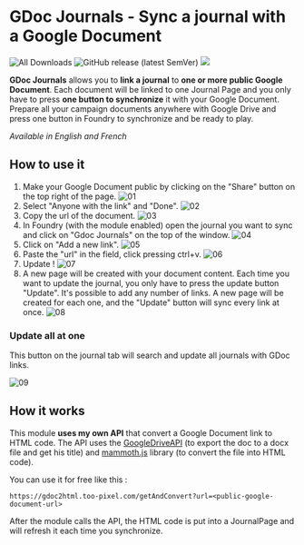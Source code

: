 # GDoc Journals - Sync a journal with a Google Document

![All Downloads](https://img.shields.io/github/downloads/TooPick/gdoc-journals-foundry-vtt/total?style=for-the-badge) ![GitHub release (latest SemVer)](https://img.shields.io/github/v/release/TooPick/gdoc-journals-foundry-vtt?style=for-the-badge) ![](https://img.shields.io/badge/Foundry-v10-informational?style=for-the-badge)

**GDoc Journals** allows you to **link a journal** to **one or more public Google Document**. Each document will be linked to one Journal Page and you only have to press **one button to synchronize** it with your Google Document.
Prepare all your campaign documents anywhere with Google Drive and press one button in Foundry to synchronize and be ready to play.

_Available in English and French_

## How to use it

1.  Make your Google Document public by clicking on the "Share" button on the top right of the page.
    ![01](https://user-images.githubusercontent.com/7482407/213572348-2472a882-b81e-4d64-8d78-7cf0ed05b7d3.png)
2.  Select "Anyone with the link" and "Done".
    ![02](https://user-images.githubusercontent.com/7482407/213572442-90ed1cf4-852f-4cda-8595-7c76142ccc88.png)
3.  Copy the url of the document.
    ![03](https://user-images.githubusercontent.com/7482407/213572509-f4fdc3a7-60fa-4475-accc-a6485c9e82f6.png)
4.  In Foundry (with the module enabled) open the journal you want to sync and click on "Gdoc Journals" on the top of the window.
    ![04](https://user-images.githubusercontent.com/7482407/213572567-d39a4fdd-dbe1-485f-8819-31ff2bac8448.png)
5.  Click on "Add a new link".
    ![05](https://user-images.githubusercontent.com/7482407/213572735-24d3006f-2c7b-4ee8-b39c-8e97d802f49d.png)
6.  Paste the "url" in the field, click pressing ctrl+v.
    ![06](https://user-images.githubusercontent.com/7482407/213572759-e16818a1-1035-4165-aa87-b3cea24be59a.png)
7.  Update !
    ![07](https://user-images.githubusercontent.com/7482407/213572801-2b0085b7-330c-4770-8f96-fa47fd241c84.png)
8.  A new page will be created with your document content. Each time you want to update the journal, you only have to press the update button "Update". It's possible to add any number of links. A new page will be created for each one, and the "Update" button will sync every link at once.
    ![08](https://user-images.githubusercontent.com/7482407/213572831-e5681100-bb77-43ce-a369-9a28853d29b9.png)

### Update all at one

This button on the journal tab will search and update all journals with GDoc links.

![09](https://user-images.githubusercontent.com/7482407/213911522-bfe14b93-e0e4-4137-ac47-e3380edd1060.png)

## How it works

This module **uses my own API** that convert a Google Document link to HTML code.
The API uses the [GoogleDriveAPI](https://developers.google.com/drive/api/v3/reference) (to export the doc to a docx file and get his title) and [mammoth.js](https://github.com/mwilliamson/mammoth.js) library (to convert the file into HTML code).

You can use it for free like this :

    https://gdoc2html.too-pixel.com/getAndConvert?url=<public-google-document-url>

After the module calls the API, the HTML code is put into a JournalPage and will refresh it each time you synchronize.
